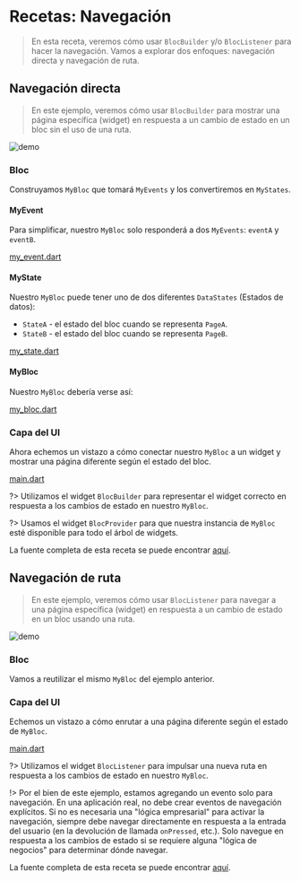 # Recetas: Navegación

> En esta receta, veremos cómo usar `BlocBuilder` y/o `BlocListener` para hacer la navegación. Vamos a explorar dos enfoques: navegación directa y navegación de ruta.

## Navegación directa

> En este ejemplo, veremos cómo usar `BlocBuilder` para mostrar una página específica (widget) en respuesta a un cambio de estado en un bloc sin el uso de una ruta.

![demo](../assets/gifs/recipes_flutter_navigation_direct.gif)

### Bloc

Construyamos `MyBloc` que tomará `MyEvents` y los convertiremos en `MyStates`.

#### MyEvent

Para simplificar, nuestro `MyBloc` solo responderá a dos `MyEvents`: `eventA` y `eventB`.

[my_event.dart](../_snippets/recipes_flutter_navigation/my_event.dart.md ':include')

#### MyState

Nuestro `MyBloc` puede tener uno de dos diferentes `DataStates` (Estados de datos):
- `StateA` - el estado del bloc cuando se representa `PageA`.
- `StateB` - el estado del bloc cuando se representa `PageB`.

[my_state.dart](../_snippets/recipes_flutter_navigation/my_state.dart.md ':include')

#### MyBloc

Nuestro `MyBloc` debería verse así:

[my_bloc.dart](../_snippets/recipes_flutter_navigation/my_bloc.dart.md ':include')

### Capa del UI

Ahora echemos un vistazo a cómo conectar nuestro `MyBloc` a un widget y mostrar una página diferente según el estado del bloc.

[main.dart](../_snippets/recipes_flutter_navigation/direct_navigation/main.dart.md ':include')

?> Utilizamos el widget `BlocBuilder` para representar el widget correcto en respuesta a los cambios de estado en nuestro `MyBloc`.

?> Usamos el widget `BlocProvider` para que nuestra instancia de `MyBloc` esté disponible para todo el árbol de widgets.

La fuente completa de esta receta se puede encontrar [aquí](https://gist.github.com/mit-73/386c840aad41c7675ab8695f15c4cb09).

## Navegación de ruta

> En este ejemplo, veremos cómo usar `BlocListener` para navegar a una página específica (widget) en respuesta a un cambio de estado en un bloc usando una ruta.

![demo](../assets/gifs/recipes_flutter_navigation_routes.gif)

### Bloc

Vamos a reutilizar el mismo `MyBloc` del ejemplo anterior.

### Capa del UI

Echemos un vistazo a cómo enrutar a una página diferente según el estado de `MyBloc`.

[main.dart](../_snippets/recipes_flutter_navigation/route_navigation/main.dart.md ':include')

?> Utilizamos el widget `BlocListener` para impulsar una nueva ruta en respuesta a los cambios de estado en nuestro `MyBloc`.

!> Por el bien de este ejemplo, estamos agregando un evento solo para navegación. En una aplicación real, no debe crear eventos de navegación explícitos. Si no es necesaria una "lógica empresarial" para activar la navegación, siempre debe navegar directamente en respuesta a la entrada del usuario (en la devolución de llamada `onPressed`, etc.). Solo navegue en respuesta a los cambios de estado si se requiere alguna "lógica de negocios" para determinar dónde navegar.

La fuente completa de esta receta se puede encontrar [aquí](https://gist.github.com/mit-73/6bcd4be10c046ceb33eecfeb380135dd).
